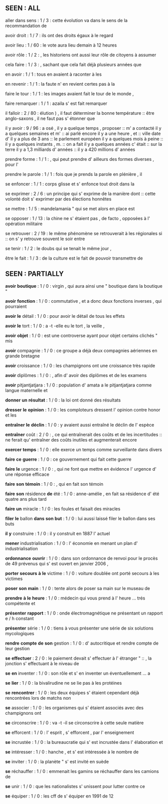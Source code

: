 ## SEEN : ALL

aller dans sens : 1  / 3 : cette évolution va dans le sens de la recommandation de

avoir droit : 1  / 7 : ils ont des droits égaux à le regard

avoir lieu : 1  / 60 : le vote aura lieu demain à 12 heures

avoir rôle : 1  / 2 : , les historiens ont aussi leur rôle de citoyens à assumer

cela faire : 1  / 3 : , sachant que cela fait déjà plusieurs années que

en avoir : 1  / 1 : tous en avaient à raconter à les

en revenir : 1  / 1 : la faute n' en revient certes pas à la

faire le tour : 1  / 1 : les images avaient fait le tour de le monde ,

faire remarquer : 1  / 1 : azaila s' est fait remarquer

il falloir : 2  / 80 : élution ) , il faut déterminer la bonne température :: être anglo-saxons , il ne faut pas s' étonner que

il y avoir : 9  / 96 : a osé , il y a quelque temps , proposer :: m' a contacté il y a quelques semaines et m' :: ai parlé encore il y a une heure , et :: ville date d' il y a plus de 3 ans :: le parlement européen il y a quelques mois à peine :: il y a quelques instants , m. :: on a fait il y a quelques années c' était :: sur la terre il y a 1,3 milliards d' années :: il y a 420 millions d' années

prendre forme : 1  / 1 : , qui peut prendre d' ailleurs des formes diverses , pour l'

prendre le parole : 1  / 1 : fois que je prends la parole en plénière , il

se enfoncer : 1  / 1 : corps glisse et s' enfonce tout droit dans la

se exprimer : 2  / 6 : un principe qui s' exprime de la manière dont :: cette volonté doit s' exprimer par des élections honnêtes

se mettre : 1  / 5 : mandelamania " qui se met alors en place est

se opposer : 1  / 13 : la chine ne s' étaient pas , de facto , opposées à l' opération militaire

se retrouver : 2  / 19 : le même phénomène se retrouverait à les régionales si :: on s' y retrouve souvent le soir entre

se tenir : 1  / 2 : le doubs qui se tenait le même jour ,

être le fait : 1  / 3 : de la culture est le fait de pouvoir transmettre de

## SEEN : PARTIALLY

**avoir** **boutique** : 1  / 0 : virgin , qui aura ainsi une " boutique dans la boutique "

**avoir** **fonction** : 1  / 0 : commutative , et a donc deux fonctions inverses , qui pourraient

**avoir** **le** détail : 1  / 0 : pour avoir le détail de tous les effets

**avoir** **le** tort : 1  / 0 : a -t -elle eu le tort , la veille ,

**avoir** **objet** : 1  / 0 : est une controverse ayant pour objet certains clichés " mis

**avoir** compagnie : 1  / 0 : ce groupe a déjà deux compagnies aériennes en grande bretagne

**avoir** croissance : 1  / 0 : les champignons ont une croissance très rapide

**avoir** diplômes : 1  / 0 : , afin d' avoir des diplômes et de les examens

**avoir** pitjantjatjara : 1  / 0 : population d' amata a le pitjantjatjara comme langue maternelle et

**donner** **un** **résultat** : 1  / 0 : la loi ont donné des résultats

**dresser** **le** **opinion** : 1  / 0 : les comploteurs dressent l' opinion contre honor et les

**entraîner** **le** **déclin** : 1  / 0 : y avaient aussi entraîné le déclin de l' espèce

**entraîner** coût : 2  / 0 : , ce qui entraînerait des coûts et de les incertitudes :: ne ferait qu' entraîner des coûts inutiles et augmenterait encore

**exercer** **temps** : 1  / 0 : elle exerce un temps comme surveillante dans divers

**faire** **ce** **guerre** : 1  / 0 : ce gouvernement qui fait cette guerre

**faire** **le** urgence : 1  / 0 : , qui ne font que mettre en évidence l' urgence d' une réponse efficace

**faire** **son** **témoin** : 1  / 0 : , qui en fait son témoin

**faire** **son** résidence **de** été : 1  / 0 : anne-amélie , en fait sa résidence d' été quatre ans plus tard

**faire** **un** miracle : 1  / 0 : les foules et faisait des miracles

**filer** **le** ballon **dans** **son** **but** : 1  / 0 : lui aussi laissé filer le ballon dans ses buts

**il** **y** construire : 1  / 0 : il y construit en 1887 l' actuel

**mener** industrialisation : 1  / 0 : l' économie en menant un plan d' industrialisation

**ordonnance** **ouvrir** : 1  / 0 : dans son ordonnance de renvoi pour le procès de 49 prévenus qui s' est ouvert en janvier 2006 ,

**porter** **secours** **à** **le** victime : 1  / 0 : voiture doublée ont porté secours à les victimes

**poser** **son** **main** : 1  / 0 : tente alors de poser sa main sur le museau de

**prendre** **à** **le** **heure** : 1  / 0 : médecin qui vous prend à l' heure ... trés compétente et

**présenter** **rapport** : 1  / 0 : onde électromagnétique ne présentant un rapport e / h constant

**présenter** série : 1  / 0 : tiens à vous présenter une série de six solutions mycologiques

**rendre** **compte** **de** **son** gestion : 1  / 0 : d' autocritique et rendre compte de leur gestion

**se** **effectuer** : 2  / 0 : le paiement devait s' effectuer à l' étranger " :: , la jonction s' effectuant à le niveau de

**se** **en** inventer : 1  / 0 : son rôle et s' en inventer un éventuellement ... a

**se** **lier** : 1  / 0 : la bivalirudine ne se lie pas à les protéines

**se** **rencontrer** : 1  / 0 : les deux équipes s' étaient cependant déjà rencontrées lors de matchs non

**se** associer : 1  / 0 : les organismes qui s' étaient associés avec des champignons ont

**se** circonscrire : 1  / 0 : va -t -il se circonscrire à cette seule matière

**se** efforcent : 1  / 0 : l' esprit , s' efforcent , par l' enseignement

**se** incrustée : 1  / 0 : la bureaucratie qui s' est incrustée dans l' élaboration et

**se** intéresser : 1  / 0 : hanche , et s' est intéressée à le nombre de

**se** inviter : 1  / 0 : la planète " s' est invité en suède

**se** réchauffer : 1  / 0 : emmenait les gamins se réchauffer dans les camions de

**se** unir : 1  / 0 : que les nationalistes s' unissent pour lutter contre ce

**se** équiper : 1  / 0 : les cff de s' équiper en 1991 de 12

